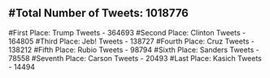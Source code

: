 #Total Number of Tweets: 1018776 
---
#First Place: Trump Tweets - 364693
#Second Place: Clinton Tweets - 164805
#Third Place: Jeb! Tweets - 138727
#Fourth Place: Cruz Tweets - 138212
#Fifth Place: Rubio Tweets - 98794
#Sixth Place: Sanders Tweets - 78558
#Seventh Place: Carson Tweets - 20493
#Last Place: Kasich Tweets - 14494
